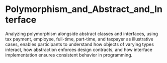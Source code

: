 # Polymorphism_and_Abstract_and_Interface
Analyzing polymorphism alongside abstract classes and interfaces, using tax payment, employee, full-time, part-time, and taxpayer as illustrative cases, enables participants to understand how objects of varying types interact, how abstraction enforces design contracts, and how interface implementation ensures consistent behavior in programming.
